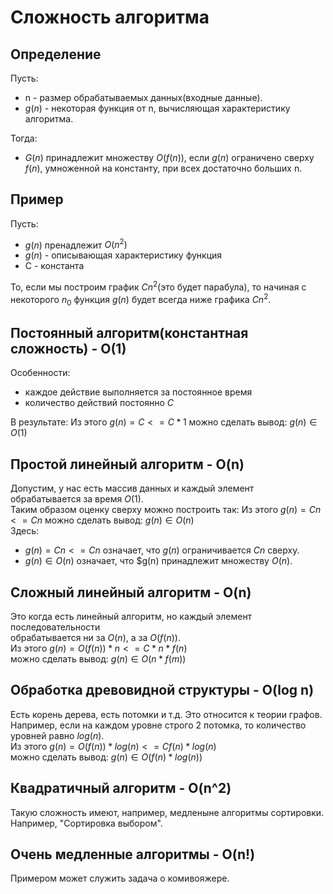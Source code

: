 # Сложность алгоритма

## Определение
Пусть:  
- n - размер обрабатываемых данных(входные данные).
- $g(n)$ - некоторая функция от n, вычисляющая характеристику алгоритма.

Тогда:  
- $G(n)$ принадлежит множеству $O(f(n))$, если $g(n)$ ограничено сверху $f(n)$,
умноженной на константу, при всех достаточно больших n.


## Пример
Пусть:
- $g(n)$ пренадлежит $O(n^2)$
- $g(n)$ - описывающая характеристику функция
- C - константа

То, если мы построим график $Cn^2$(это будет парабула), то начиная с некоторого
$n_0$ функция $g(n)$ будет всегда ниже графика $Cn^2$.

## Постоянный алгоритм(константная сложность) - O(1)
Особенности:
- каждое действие выполняется за постоянное время
- количество действий постоянно $C$

В результате:
Из этого $g(n) = C <= C*1$ 
можно сделать вывод: $g(n) \in O(1)$

## Простой линейный алгоритм - O(n)
Допустим, у нас есть массив данных и каждый элемент обрабатывается за время $O(1)$.  
Таким образом оценку сверху можно построить так:
Из этого $g(n) = Cn <= Cn$
можно сделать вывод: $g(n) \in O(n)$  
Здесь:  
- $g(n) = Cn <= Cn$ означает, что $g(n)$ ограничивается $Cn$ сверху.
- $g(n) \in O(n)$ означает, что $g(n) принадлежит множеству $O(n)$.


## Сложный линейный алгоритм - O(n)
Это когда есть линейный алгоритм, но каждый элемент последовательности  
обрабатывается ни за $O(n)$, а за $O(f(n))$.  
Из этого $g(n) = O(f(n)) * n <= C*n*f(n)$  
можно сделать вывод: $g(n) \in O(n*f(m))$  


## Обработка древовидной структуры - O(log n)
Есть корень дерева, есть потомки и т.д. Это относится к теории графов.  
Например, если на каждом уровне строго 2 потомка, то количество уровней
равно $log(n)$.  
Из этого $g(n) = O(f(n))*log(n) <= Cf(n)*log(n)$   
можно сделать вывод: $g(n) \in O(f(n)*log(n))$


## Квадратичный алгоритм - O(n^2)
Такую сложность имеют, например, медленыне алгоритмы сортировки.  
Например, "Сортировка выбором".


## Очень медленные алгоритмы - O(n!)
Примером может служить задача о комивояжере.